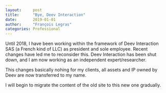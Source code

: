 ```yaml
---
layout:     post
title:      "Bye, Deev Interaction"
date:       2019-01-01
author:     "François Legras"
categories: Professional
---
```


Until 2018, I have been working within the framework of Deev Interaction SAS (a French kind of LLC) as president and sole employee. Recent changes have led me to reconsider this. Deev Interaction has been shut down, and I am now working as an independent expert/researcher.

This changes basically nohing for my clients, all assets and IP owned by Deev are now transferred to my name.

I will begin to migrate the content of the old site to this new one gradually.